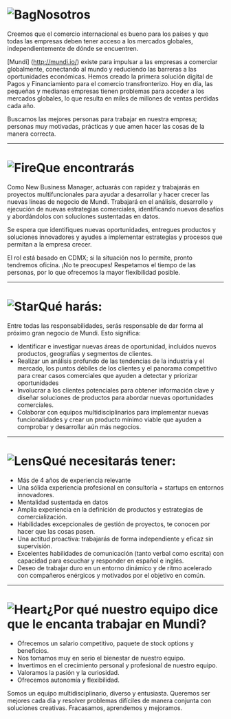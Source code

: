 # ![Bag](/icons/bag.svg 'Bag')Nosotros
Creemos que el comercio internacional es bueno para los países y que todas las empresas deben tener acceso a los mercados globales, independientemente de dónde se encuentren.

[Mundi] (http://mundi.io/) existe para impulsar a las empresas a comerciar globalmente, conectando al mundo y reduciendo las barreras a las oportunidades económicas. Hemos creado la primera solución digital de Pagos y Financiamiento para el comercio transfronterizo. Hoy en día, las pequeñas y medianas empresas tienen problemas para acceder a los mercados globales, lo que resulta en miles de millones de ventas perdidas cada año.

Buscamos las mejores personas para trabajar en nuestra empresa; personas muy motivadas, prácticas y que amen hacer las cosas de la manera correcta.

---

# ![Fire](/icons/fire.svg 'Fire')Que encontrarás
Como New Business Manager, actuarás con rapidez y trabajarás en proyectos multifuncionales para ayudar a desarrollar y hacer crecer las nuevas líneas de negocio de Mundi. Trabajará en el análisis, desarrollo y ejecución de nuevas estrategias comerciales, identificando nuevos desafíos y abordándolos con soluciones sustentadas en datos.

Se espera que identifiques nuevas oportunidades, entregues productos y soluciones innovadores y ayudes a implementar estrategias y procesos que permitan a la empresa crecer.

El rol está basado en CDMX; si la situación nos lo permite, pronto tendremos oficina. ¡No te preocupes! Respetamos el tiempo de las personas, por lo que ofrecemos la mayor flexibilidad posible.

---

# ![Star](/icons/star.svg 'Star')Qué harás:
Entre todas las responsabilidades, serás responsable de dar forma al próximo gran negocio de Mundi. Esto significa:

* Identificar e investigar nuevas áreas de oportunidad, incluidos nuevos productos, geografías y segmentos de clientes.
* Realizar un análisis profundo de las tendencias de la industria y el mercado, los puntos débiles de los clientes y el panorama competitivo para crear casos comerciales que ayuden a detectar y priorizar oportunidades
* Involucrar a los clientes potenciales para obtener información clave y diseñar soluciones de productos para abordar nuevas oportunidades comerciales.
* Colaborar con equipos multidisciplinarios para implementar nuevas funcionalidades y crear un producto mínimo viable que ayuden a comprobar y desarrollar aún más negocios.

---

# ![Lens](/icons/lens.svg 'Lens')Qué necesitarás tener:
* Más de 4 años de experiencia relevante
* Una sólida experiencia profesional en consultoría + startups en entornos innovadores.
* Mentalidad sustentada en datos
* Amplia experiencia en la definición de productos y estrategias de comercialización.
* Habilidades excepcionales de gestión de proyectos, te conocen por hacer que las cosas pasen.
* Una actitud proactiva: trabajarás de forma independiente y eficaz sin supervisión.
* Excelentes habilidades de comunicación (tanto verbal como escrita) con capacidad para escuchar y responder en español e inglés.
* Deseo de trabajar duro en un entorno dinámico y de ritmo acelerado con compañeros enérgicos y motivados por el objetivo en común.

---

# ![Heart](/icons/heart.svg 'heart')¿Por qué nuestro equipo dice que le encanta trabajar en Mundi?
* Ofrecemos un salario competitivo, paquete de stock options y beneficios.
* Nos tomamos muy en serio el bienestar de nuestro equipo.
* Invertimos en el crecimiento personal y profesional de nuestro equipo.
* Valoramos la pasión y la curiosidad.
* Ofrecemos autonomía y flexibilidad.

Somos un equipo multidisciplinario, diverso y entusiasta. Queremos ser mejores cada día y resolver problemas difíciles de manera conjunta con soluciones creativas. Fracasamos, aprendemos y mejoramos.

